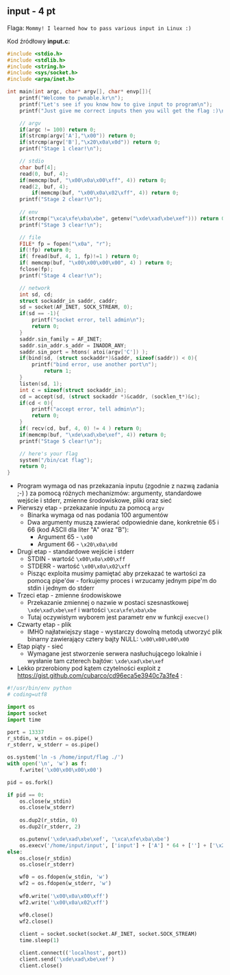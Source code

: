 ## input - 4 pt ##

Flaga: `Mommy! I learned how to pass various input in Linux :)`

Kod źródłowy **input.c**:
```c
#include <stdio.h>
#include <stdlib.h>
#include <string.h>
#include <sys/socket.h>
#include <arpa/inet.h>

int main(int argc, char* argv[], char* envp[]){
	printf("Welcome to pwnable.kr\n");
	printf("Let's see if you know how to give input to program\n");
	printf("Just give me correct inputs then you will get the flag :)\n");

	// argv
	if(argc != 100) return 0;
	if(strcmp(argv['A'],"\x00")) return 0;
	if(strcmp(argv['B'],"\x20\x0a\x0d")) return 0;
	printf("Stage 1 clear!\n");	

	// stdio
	char buf[4];
	read(0, buf, 4);
	if(memcmp(buf, "\x00\x0a\x00\xff", 4)) return 0;
	read(2, buf, 4);
        if(memcmp(buf, "\x00\x0a\x02\xff", 4)) return 0;
	printf("Stage 2 clear!\n");
	
	// env
	if(strcmp("\xca\xfe\xba\xbe", getenv("\xde\xad\xbe\xef"))) return 0;
	printf("Stage 3 clear!\n");

	// file
	FILE* fp = fopen("\x0a", "r");
	if(!fp) return 0;
	if( fread(buf, 4, 1, fp)!=1 ) return 0;
	if( memcmp(buf, "\x00\x00\x00\x00", 4) ) return 0;
	fclose(fp);
	printf("Stage 4 clear!\n");	

	// network
	int sd, cd;
	struct sockaddr_in saddr, caddr;
	sd = socket(AF_INET, SOCK_STREAM, 0);
	if(sd == -1){
		printf("socket error, tell admin\n");
		return 0;
	}
	saddr.sin_family = AF_INET;
	saddr.sin_addr.s_addr = INADDR_ANY;
	saddr.sin_port = htons( atoi(argv['C']) );
	if(bind(sd, (struct sockaddr*)&saddr, sizeof(saddr)) < 0){
		printf("bind error, use another port\n");
    		return 1;
	}
	listen(sd, 1);
	int c = sizeof(struct sockaddr_in);
	cd = accept(sd, (struct sockaddr *)&caddr, (socklen_t*)&c);
	if(cd < 0){
		printf("accept error, tell admin\n");
		return 0;
	}
	if( recv(cd, buf, 4, 0) != 4 ) return 0;
	if(memcmp(buf, "\xde\xad\xbe\xef", 4)) return 0;
	printf("Stage 5 clear!\n");

	// here's your flag
	system("/bin/cat flag");	
	return 0;
}
```
* Program wymaga od nas przekazania inputu (zgodnie z nazwą zadania ;-) ) za pomocą różnych mechanizmów: argumenty, standardowe wejście i stderr, zmienne środowiskowe, pliki oraz sieć
* Pierwszy etap - przekazanie inputu za pomocą `argv`
  * Binarka wymaga od nas podania 100 argumentów
  * Dwa argumenty muszą zawierać odpowiednie dane, konkretnie 65 i 66 (kod ASCII dla liter "A" oraz "B"):
    * Argument 65 - `\x00`
    * Argument 66 - `\x20\x0a\x0d`
* Drugi etap - standardowe wejście i stderr
  * STDIN - wartość `\x00\x0a\x00\xff`
  * STDERR - wartość `\x00\x0a\x02\xff`
  * Pisząc exploita musimy pamiętać aby przekazać te wartości za pomocą pipe'ów - forkujemy proces i wrzucamy jednym pipe'm do stdin i jednym do stderr
* Trzeci etap - zmienne środowiskowe
  * Przekazanie zmiennej o nazwie w postaci szesnastkowej `\xde\xad\xbe\xef` i wartości `\xca\xfe\xba\xbe`
  * Tutaj oczywistym wyborem jest parametr env w funkcji `execve()`
* Czwarty etap - plik
  * IMHO najłatwiejszy stage - wystarczy dowolną metodą utworzyć plik binarny zawierający cztery bajty NULL: `\x00\x00\x00\x00`
* Etap piąty - sieć
  * Wymagane jest stworzenie serwera nasłuchującego lokalnie i wysłanie tam czterech bajtów: `\xde\xad\xbe\xef`
* Lekko przerobiony pod kątem czytelności exploit z https://gist.github.com/cubarco/cd96eca5e3940c7a3fe4 : 

```python
#!/usr/bin/env python
# coding=utf8

import os
import socket
import time 

port = 13337
r_stdin, w_stdin = os.pipe()
r_stderr, w_stderr = os.pipe()

os.system('ln -s /home/input/flag ./')
with open('\n', 'w') as f:
    f.write('\x00\x00\x00\x00')

pid = os.fork()

if pid == 0:
    os.close(w_stdin)
    os.close(w_stderr)
    
    os.dup2(r_stdin, 0)
    os.dup2(r_stderr, 2)

    os.putenv('\xde\xad\xbe\xef', '\xca\xfe\xba\xbe')
    os.execv('/home/input/input', ['input'] + ['A'] * 64 + [''] + ['\x20\x0a\x0d'] + [str(port)] + ['A']* 32)
else:
    os.close(r_stdin)
    os.close(r_stderr)

    wf0 = os.fdopen(w_stdin, 'w')
    wf2 = os.fdopen(w_stderr, 'w')
    
    wf0.write('\x00\x0a\x00\xff')
    wf2.write('\x00\x0a\x02\xff')

    wf0.close()
    wf2.close()
    
    client = socket.socket(socket.AF_INET, socket.SOCK_STREAM)
    time.sleep(1)

    client.connect(('localhost', port))
    client.send('\xde\xad\xbe\xef')
    client.close()
```
